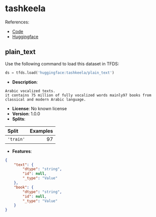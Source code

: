 # tashkeela

References:

*   [Code](https://github.com/huggingface/datasets/blob/master/datasets/tashkeela)
*   [Huggingface](https://huggingface.co/datasets/tashkeela)


## plain_text


Use the following command to load this dataset in TFDS:

```python
ds = tfds.load('huggingface:tashkeela/plain_text')
```

*   **Description**:

```
Arabic vocalized texts.
it contains 75 million of fully vocalized words mainly97 books from classical and modern Arabic language.
```

*   **License**: No known license
*   **Version**: 1.0.0
*   **Splits**:

Split  | Examples
:----- | -------:
`'train'` | 97

*   **Features**:

```json
{
    "text": {
        "dtype": "string",
        "id": null,
        "_type": "Value"
    },
    "book": {
        "dtype": "string",
        "id": null,
        "_type": "Value"
    }
}
```


